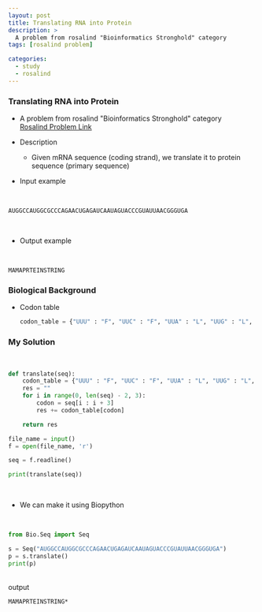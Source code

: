 ```yaml
---
layout: post
title: Translating RNA into Protein
description: >
  A problem from rosalind "Bioinformatics Stronghold" category
tags: [rosalind problem]

categories:
  - study
  - rosalind
---
```


### Translating RNA into Protein
* A problem from rosalind "Bioinformatics Stronghold" category<br>
[Rosalind Problem Link](https://rosalind.info/problems/prot/)

* Description
  * Given mRNA sequence (coding strand), we translate it to protein sequence (primary sequence)
* Input example

<br>

~~~
AUGGCCAUGGCGCCCAGAACUGAGAUCAAUAGUACCCGUAUUAACGGGUGA
~~~

<br>

* Output example

<br>

~~~
MAMAPRTEINSTRING
~~~

### Biological Background
* Codon table
  <br>
  ~~~python
  codon_table = {"UUU" : "F", "UUC" : "F", "UUA" : "L", "UUG" : "L", "UCU" : "S", "UCC" : "S", "UCA" : "S", "UCG" : "S", "UAU" : "Y", "UAC" : "Y", "UAA" :"", "UAG" : "", "UGU" : "C", "UGC" : "C", "UGA" : "", "UGG" : "W", "CUU" : "L", "CUC" : "L", "CUA" : "L", "CUG" : "L", "CCU": "P", "CCC" : "P", "CCA" : "P", "CCG" : "P", "CAU" : "H", "CAC" : "H", "CAA" : "Q", "CAG" : "Q", "CGU" : "R", "CGC" : "R", "CGA" : "R", "CGG" : "R", "AUU" : "I", "AUC" : "I", "AUA" : "I", "AUG" : "M", "ACU" : "T", "ACC" : "T", "ACA" : "T", "ACG" : "T", "AAU" : "N", "AAC" : "N", "AAA" : "K", "AAG" : "K", "AGU" : "S", "AGC" : "S", "AGA" : "R", "AGG" : "R", "GUU" : "V", "GUC" : "V", "GUA" : "V", "GUG" : "V", "GCU" : "A", "GCC" : "A", "GCA" : "A", "GCG" : "A", "GAU" : "D", "GAC" : "D", "GAA" : "E", "GAG" : "E", "GGU" : "G", "GGC" : "G", "GGA" : "G", "GGG" : "G"}
  ~~~

### My Solution
<br>

~~~python
def translate(seq):
    codon_table = {"UUU" : "F", "UUC" : "F", "UUA" : "L", "UUG" : "L", "UCU" : "S", "UCC" : "S", "UCA" : "S", "UCG" : "S", "UAU" : "Y", "UAC" : "Y", "UAA" :"", "UAG" : "", "UGU" : "C", "UGC" : "C", "UGA" : "", "UGG" : "W", "CUU" : "L", "CUC" : "L", "CUA" : "L", "CUG" : "L", "CCU": "P", "CCC" : "P", "CCA" : "P", "CCG" : "P", "CAU" : "H", "CAC" : "H", "CAA" : "Q", "CAG" : "Q", "CGU" : "R", "CGC" : "R", "CGA" : "R", "CGG" : "R", "AUU" : "I", "AUC" : "I", "AUA" : "I", "AUG" : "M", "ACU" : "T", "ACC" : "T", "ACA" : "T", "ACG" : "T", "AAU" : "N", "AAC" : "N", "AAA" : "K", "AAG" : "K", "AGU" : "S", "AGC" : "S", "AGA" : "R", "AGG" : "R", "GUU" : "V", "GUC" : "V", "GUA" : "V", "GUG" : "V", "GCU" : "A", "GCC" : "A", "GCA" : "A", "GCG" : "A", "GAU" : "D", "GAC" : "D", "GAA" : "E", "GAG" : "E", "GGU" : "G", "GGC" : "G", "GGA" : "G", "GGG" : "G"}    
    res = ""
    for i in range(0, len(seq) - 2, 3):
        codon = seq[i : i + 3]
        res += codon_table[codon]

    return res

file_name = input()
f = open(file_name, 'r')

seq = f.readline()

print(translate(seq))
~~~

<br>

* We can make it using Biopython
<br>

~~~python
from Bio.Seq import Seq

s = Seq("AUGGCCAUGGCGCCCAGAACUGAGAUCAAUAGUACCCGUAUUAACGGGUGA")
p = s.translate()
print(p)
~~~
<br>
output

~~~
MAMAPRTEINSTRING*
~~~
